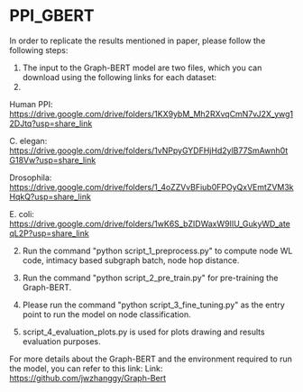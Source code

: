 # PPI_GBERT
In order to replicate the results mentioned in paper, please follow the following steps:
1. The input to the Graph-BERT model are two files, which you can download using the following links for each dataset:
2. 
  Human PPI: https://drive.google.com/drive/folders/1KX9ybM_Mh2RXvqCmN7vJ2X_ywg12DJtq?usp=share_link
  
  C. elegan: https://drive.google.com/drive/folders/1vNPpyGYDFHjHd2ylB77SmAwnh0tG18Vw?usp=share_link
  
  Drosophila: https://drive.google.com/drive/folders/1_4oZZVvBFiub0FPOyQxVEmtZVM3kHqkQ?usp=share_link
  
  E. coli: https://drive.google.com/drive/folders/1wK6S_bZIDWaxW9IIU_GukyWD_ateqL2P?usp=share_link
  
2. Run the command "python script_1_preprocess.py" to compute node WL code, intimacy based subgraph batch, node hop distance.

3. Run the command "python script_2_pre_train.py" for pre-training the Graph-BERT.

4. Please run the command "python script_3_fine_tuning.py" as the entry point to run the model on node classification.

5. script_4_evaluation_plots.py is used for plots drawing and results evaluation purposes.


For more details about the Graph-BERT and the environment required to run the model, you can refer to this link:
  Link: https://github.com/jwzhanggy/Graph-Bert
